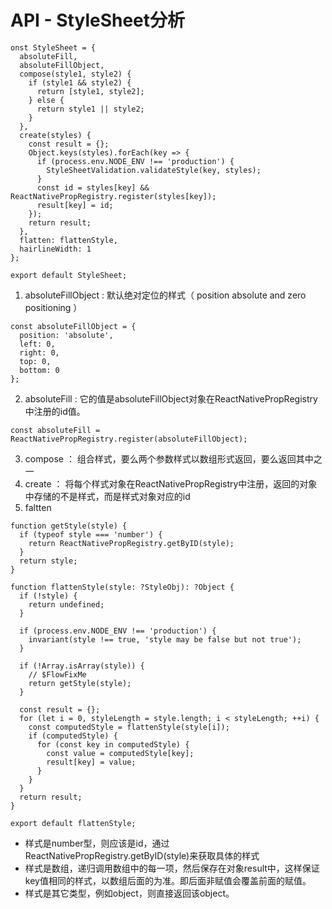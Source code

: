# API - StyleSheet分析
```
onst StyleSheet = {
  absoluteFill,
  absoluteFillObject,
  compose(style1, style2) {
    if (style1 && style2) {
      return [style1, style2];
    } else {
      return style1 || style2;
    }
  },
  create(styles) {
    const result = {};
    Object.keys(styles).forEach(key => {
      if (process.env.NODE_ENV !== 'production') {
        StyleSheetValidation.validateStyle(key, styles);
      }
      const id = styles[key] && ReactNativePropRegistry.register(styles[key]);
      result[key] = id;
    });
    return result;
  },
  flatten: flattenStyle,
  hairlineWidth: 1
};

export default StyleSheet;
```
1. absoluteFillObject : 默认绝对定位的样式（ position absolute and zero positioning ）
```
const absoluteFillObject = {
  position: 'absolute',
  left: 0,
  right: 0,
  top: 0,
  bottom: 0
};
```
2. absoluteFill : 它的值是absoluteFillObject对象在ReactNativePropRegistry中注册的id值。
```
const absoluteFill = ReactNativePropRegistry.register(absoluteFillObject);
```
3. compose ： 组合样式，要么两个参数样式以数组形式返回，要么返回其中之一
4. create ： 将每个样式对象在ReactNativePropRegistry中注册，返回的对象中存储的不是样式，而是样式对象对应的id
5. faltten
```
function getStyle(style) {
  if (typeof style === 'number') {
    return ReactNativePropRegistry.getByID(style);
  }
  return style;
}

function flattenStyle(style: ?StyleObj): ?Object {
  if (!style) {
    return undefined;
  }

  if (process.env.NODE_ENV !== 'production') {
    invariant(style !== true, 'style may be false but not true');
  }

  if (!Array.isArray(style)) {
    // $FlowFixMe
    return getStyle(style);
  }

  const result = {};
  for (let i = 0, styleLength = style.length; i < styleLength; ++i) {
    const computedStyle = flattenStyle(style[i]);
    if (computedStyle) {
      for (const key in computedStyle) {
        const value = computedStyle[key];
        result[key] = value;
      }
    }
  }
  return result;
}

export default flattenStyle;
```
- 样式是number型，则应该是id，通过ReactNativePropRegistry.getByID(style)来获取具体的样式
- 样式是数组，递归调用数组中的每一项，然后保存在对象result中，这样保证key值相同的样式，以数组后面的为准。即后面非赋值会覆盖前面的赋值。
- 样式是其它类型，例如object，则直接返回该object。
